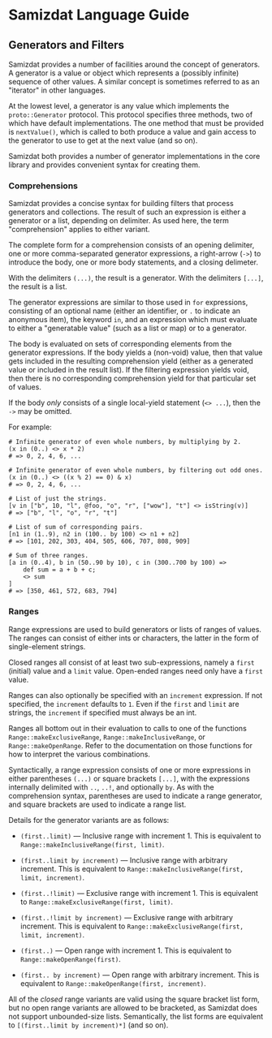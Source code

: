 Samizdat Language Guide
=======================

Generators and Filters
----------------------

Samizdat provides a number of facilities around the concept of generators.
A generator is a value or object which represents a (possibly infinite)
sequence of other values. A similar concept is sometimes referred to as
an "iterator" in other languages.

At the lowest level, a generator is any value which implements the
`proto::Generator` protocol. This protocol specifies three methods, two
of which have default implementations. The one method that must be provided
is `nextValue()`, which is called to both produce a value and gain access
to the generator to use to get at the next value (and so on).

Samizdat both provides a number of generator implementations in the core
library and provides convenient syntax for creating them.

### Comprehensions

Samizdat provides a concise syntax for building filters that process
generators and collections. The result of such an expression is either
a generator or a list, depending on delimiter. As used here,
the term "comprehension" applies to either variant.

The complete form for a comprehension consists of an opening delimiter,
one or more comma-separated generator expressions, a right-arrow (`->`)
to introduce the body, one or more body statements, and a closing delimeter.

With the delimiters `(...)`, the result is a generator. With the delimiters
`[...]`, the result is a list.

The generator expressions are similar to those used in `for` expressions,
consisting of an optional name (either an identifier, or `.` to indicate
an anonymous item), the keyword `in`, and an expression which must
evaluate to either a "generatable value" (such as a list or map) or to
a generator.

The body is evaluated on sets of corresponding elements from the generator
expressions. If the body yields a (non-void) value, then that value gets
included in the resulting comprehension yield (either as a generated value
or included in the result list). If the filtering expression yields void,
then there is no corresponding comprehension yield for that particular set
of values.

If the body *only* consists of a single local-yield statement (`<> ...`),
then the `->` may be omitted.

For example:

```
# Infinite generator of even whole numbers, by multiplying by 2.
(x in (0..) <> x * 2)
# => 0, 2, 4, 6, ...

# Infinite generator of even whole numbers, by filtering out odd ones.
(x in (0..) <> ((x % 2) == 0) & x)
# => 0, 2, 4, 6, ...

# List of just the strings.
[v in ["b", 10, "l", @foo, "o", "r", ["wow"], "t"] <> isString(v)]
# => ["b", "l", "o", "r", "t"]

# List of sum of corresponding pairs.
[n1 in (1..9), n2 in (100.. by 100) <> n1 + n2]
# => [101, 202, 303, 404, 505, 606, 707, 808, 909]

# Sum of three ranges.
[a in (0..4), b in (50..90 by 10), c in (300..700 by 100) =>
    def sum = a + b + c;
    <> sum
]
# => [350, 461, 572, 683, 794]
```

### Ranges

Range expressions are used to build generators or lists of ranges of values.
The ranges can consist of either ints or characters, the latter in the form
of single-element strings.

Closed ranges all consist of at least two sub-expressions, namely a `first`
(initial) value and a `limit` value. Open-ended ranges need only have a
`first` value.

Ranges can also optionally be specified with an `increment` expression.
If not specified, the `increment` defaults to `1`. Even if the `first` and
`limit` are strings, the `increment` if specified must always be an int.

Ranges all bottom out in their evaluation to calls to one of the
functions `Range::makeExclusiveRange`, `Range::makeInclusiveRange`,
or `Range::makeOpenRange`. Refer to the documentation on those functions
for how to interpret the various combinations.

Syntactically, a range expression consists of one or more expressions
in either parentheses `(...)` or square brackets `[...]`, with the
expressions internally delimited with `..`, `..!`, and optionally `by`.
As with the comprehension syntax, parentheses are used to indicate a range
generator, and square brackets are used to indicate a range list.

Details for the generator variants are as follows:

* `(first..limit)` &mdash; Inclusive range with increment 1. This is
  equivalent to `Range::makeInclusiveRange(first, limit)`.

* `(first..limit by increment)` &mdash; Inclusive range with arbitrary
  increment. This is equivalent to
  `Range::makeInclusiveRange(first, limit, increment)`.

* `(first..!limit)` &mdash; Exclusive range with increment 1. This is
  equivalent to `Range::makeExclusiveRange(first, limit)`.

* `(first..!limit by increment)` &mdash; Exclusive range with arbitrary
  increment. This is equivalent to
  `Range::makeExclusiveRange(first, limit, increment)`.

* `(first..)` &mdash; Open range with increment 1. This is equivalent to
  `Range::makeOpenRange(first)`.

* `(first.. by increment)` &mdash; Open range with arbitrary increment. This
  is equivalent to `Range::makeOpenRange(first, increment)`.

All of the *closed* range variants are valid using the square bracket list
form, but no open range variants are allowed to be bracketed, as Samizdat
does not support unbounded-size lists. Semantically, the list forms are
equivalent to `[(first..limit by increment)*]` (and so on).
